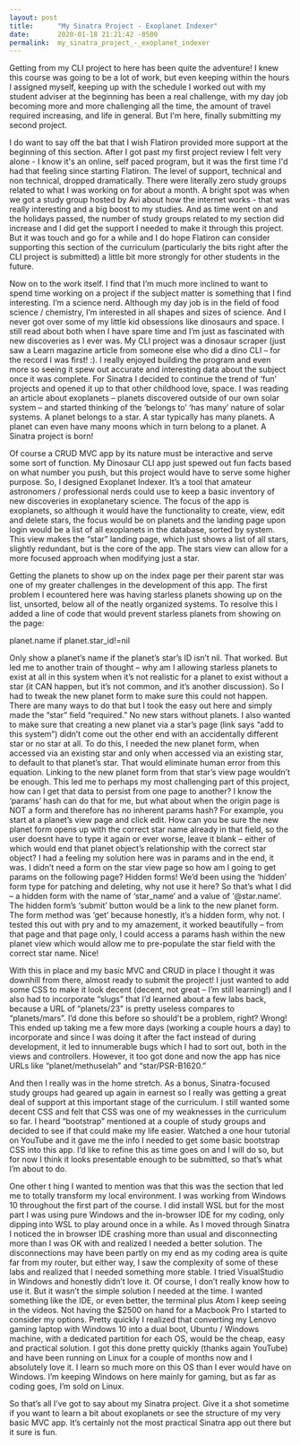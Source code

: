 ```yaml
---
layout: post
title:      "My Sinatra Project - Exoplanet Indexer"
date:       2020-01-18 21:21:42 -0500
permalink:  my_sinatra_project_-_exoplanet_indexer
---
```


Getting from my CLI project to here has been quite the adventure!  I knew this course was going to be a lot of work, but even keeping within the hours I assigned myself, keeping up with the schedule I worked out with my student adviser at the beginning has been a real challenge, with my day job becoming more and more challenging all the time, the amount of travel required increasing, and life in general.  But I'm here, finally submitting my second project.

I do want to say off the bat that I wish Flatiron provided more support at the beginning of this section.  After I got past my first project review I felt very alone - I know it's an online, self paced program, but it was the first time I'd had that feeling since starting Flatiron.  The level of support, technical and non technical, dropped dramatically.  There were literally zero study groups related to what I was working on for about a month.  A bright spot was when we got a study group hosted by Avi about how the internet works - that was really interesting and a big boost to my studies.  And as time went on and the holidays passed, the number of study groups related to my section did increase and I did get the support I needed to make it through this project.  But it was touch and go for a while and I do hope Flatiron can consider supporting this section of the curriculum (particularly the bits right after the CLI project is submitted) a little bit more strongly for other students in the future.

Now on to the work itself.  I find that I’m much more inclined to want to spend time working on a project if the subject matter is something that I find interesting.  I’m a science nerd.  Although my day job is in the field of food science / chemistry, I’m interested in all shapes and sizes of science.  And I never got over some of my little kid obsessions like dinosaurs and space.  I still read about both when I have spare time and I’m just as fascinated with new discoveries as I ever was.  My CLI project was a dinosaur scraper (just saw a Learn magazine article from someone else who did a dino CLI – for the record I was first! :).  I really enjoyed building the program and even more so seeing it spew out accurate and interesting data about the subject once it was complete.  For Sinatra I decided to continue the trend of ‘fun’ projects and opened it up to that other childhood love, space.  I was reading an article about exoplanets – planets discovered outside of our own solar system – and started thinking of the ‘belongs to’ ‘has many’ nature of solar systems.  A planet belongs to a star.  A star typically has many planets.  A planet can even have many moons which in turn belong to a planet.  A Sinatra project is born!

Of course a CRUD MVC app by its nature must be interactive and serve some sort of function.  My Dinosaur CLI app just spewed out fun facts based on what number you push, but this project would have to serve some higher purpose.  So, I designed Exoplanet Indexer.  It’s a tool that amateur astronomers / professional nerds could use to keep a basic inventory of new discoveries in exoplanetary science.  The focus of the app is exoplanets, so although it would have the functionality to create, view, edit and delete stars, the focus would be on planets and the landing page upon login would be a list of all exoplanets in the database, sorted by system.  This view makes the “star” landing page, which just shows a list of all stars, slightly redundant, but is the core of the app.  The stars view can allow for a more focused approach when modifying just a star.  

Getting the planets to show up on the index page per their parent star was one of my greater challenges in the development of this app.  The first problem I ecountered here was having starless planets showing up on the list, unsorted, below all of the neatly organized systems.  To resolve this I added a line of code that would prevent starless planets from showing on the page:

planet.name if planet.star_id!=nil

Only show a planet’s name if the planet’s star’s ID isn’t nil.  That worked.  But led me to another train of thought – why am I allowing starless planets to exist at all in this system when it’s not realistic for a planet to exist without a star (it CAN happen, but it’s not common, and it’s another discussion).  So I had to tweak the new planet form to make sure this could not happen.  There are many ways to do that but I took the easy out here and simply made the “star” field “required.”  No new stars without planets.  I also wanted to make sure that creating a new planet via a star’s page (link says “add to this system”) didn’t come out the other end with an accidentally different star or no star at all.  To do this,  I needed the new planet form, when accessed via an existing star and only when accessed via an existing star, to default to that planet’s star.  That would eliminate human error from this equation.  Linking to the new planet form from that star’s view page wouldn’t be enough.  This led me to perhaps my most challenging part of this project, how can I get that data to persist from one page to another?  I know the ‘params’ hash can do that for me, but what about when the origin page is NOT a form and therefore has no inherent params hash?  For example, you start at a planet’s view page and click edit.  How can you be sure the new planet form opens up with the correct star name already in that field, so the user doesnt have to type it again or ever worse, leave it blank – either of which would end that planet object’s relationship with the correct star object?  I had a feeling my solution here was in params and in the end, it was.  I didn’t need a form on the star view page so how am I going to get params on the following page?  Hidden forms!  We’d been using the ‘hidden’ form type for patching and deleting, why not use it here?  So that’s what I did – a hidden form with the name of ‘star_name’ and a value of ‘@star.name’.  The hidden form’s ‘submit’ button would be a link to the new planet form.  The form method was ‘get’ because honestly, it’s a hidden form, why not.  I tested this out with pry and to my amazement, it worked beautifully – from that page and that page only, I could access a params hash within the new planet view which would allow me to pre-populate the star field with the correct star name.  Nice!

With this in place and my basic MVC and CRUD in place I thought it was downhill from there, almost ready to submit the project!  I just wanted to add some CSS to make it look decent (decent, not great – I’m still learning!) and I also had to incorporate “slugs” that I’d learned about a few labs back, because a URL of “planets/23” is pretty useless compares to “planets/mars”.  I’d done this before so should’t be a problem, right?  Wrong!  This ended up taking me a few more days (working a couple hours a day) to incorporate and since I was doing it after the fact instead of during development, it led to innumerable bugs which I had to sort out, both in the views and controllers.  However, it too got done and now the app has nice URLs like “planet/methuselah” and “star/PSR-B1620.”  

And then I really was in the home stretch.  As a bonus, Sinatra-focused study groups had geared up again in earnest so I really was getting a great deal of support at this important stage of the curriculum.  I still wanted some decent CSS and felt that CSS was one of my weaknesses in the curriculum so far.  I heard “bootstrap” mentioned at a couple of study groups and decided to see if that could make my life easier.  Watched a one hour tutorial on YouTube and it gave me the info I needed to get some basic bootstrap CSS into this app.  I’d like to refine this as time goes on and I will do so, but for now I think it looks presentable enough to be submitted, so that’s what I’m about to do.

One other t hing I wanted to mention was that this was the section that led me to totally transform my local environment.  I was working from Windows 10 throughout the first part of the course.  I did install WSL but for the most part I was using pure Windows and the in-browser IDE for my coding, only dipping into WSL to play around once in a while.  As I moved through Sinatra I noticed the in browser IDE crashing more than usual and disconnecting more than I was OK with and realized I needed a better solution.  The disconnections may have been partly on my end as my coding area is quite far from my router, but either way, I saw the complexity of some of these labs and realized that I needed something more stable.  I tried VisualStudio in Windows and honestly didn’t love it.  Of course, I don’t really know how to use it.  But it wasn’t the simple solution I needed at the time.  I wanted something like the IDE, or even better, the terminal plus Atom I keep seeing in the videos.  Not having the $2500 on hand for a Macbook Pro I started to consider my options.  Pretty quickly I realized that converting my Lenovo gaming laptop with Windows 10 into a dual boot, Ubuntu / Windows machine, with a dedicated partition for each OS, would be the cheap, easy and practical solution.  I got this done pretty quickly (thanks again YouTube) and have been running on Linux for a couple of months now and I absolutely love it.  I learn so much more on this OS than I ever would have on Windows.  I’m keeping Windows on here mainly for gaming, but as far as coding goes, I’m sold on Linux.   

So that’s all I’ve got to say about my Sinatra project.  Give it a shot sometime if you want to learn a bit about exoplanets or see the structure of my very basic MVC app.  It’s certainly not the most practical Sinatra app out there but it sure is fun.  



